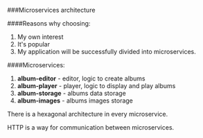###Microservices architecture

####Reasons why choosing:
1. My own interest
2. It's popular
3. My application will be successfully divided into microservices.

####Microservices:

1. **album-editor** - editor, logic to create albums
2. **album-player** - player, logic to display and play albums
3. **album-storage** - albums data storage
4. **album-images** - albums images storage

There is a hexagonal architecture in every microservice.

HTTP is a way for communication between microservices.
